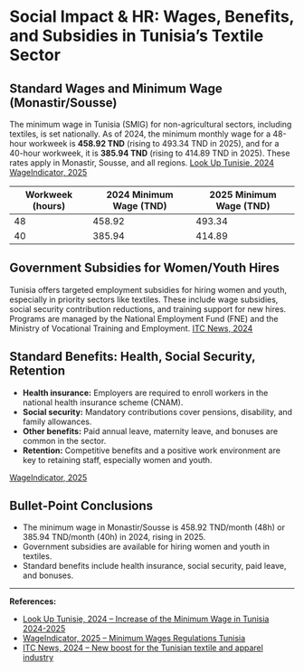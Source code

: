 # Social Impact & HR: Wages, Benefits, and Subsidies in Tunisia’s Textile Sector

## Standard Wages and Minimum Wage (Monastir/Sousse)

The minimum wage in Tunisia (SMIG) for non-agricultural sectors, including textiles, is set nationally. As of 2024, the minimum monthly wage for a 48-hour workweek is **458.92 TND** (rising to 493.34 TND in 2025), and for a 40-hour workweek, it is **385.94 TND** (rising to 414.89 TND in 2025). These rates apply in Monastir, Sousse, and all regions. [Look Up Tunisie, 2024](https://www.lookuptunisie.com/increase-of-the-minimum-wage-in-tunisia-2024-2025/) [WageIndicator, 2025](https://wageindicator.org/labour-laws/labour-law-around-the-world/minimum-wages-regulations/minimum-wages-regulations-tunisia)

| Workweek (hours) | 2024 Minimum Wage (TND) | 2025 Minimum Wage (TND) |
|------------------|-------------------------|-------------------------|
| 48               | 458.92                  | 493.34                  |
| 40               | 385.94                  | 414.89                  |

## Government Subsidies for Women/Youth Hires

Tunisia offers targeted employment subsidies for hiring women and youth, especially in priority sectors like textiles. These include wage subsidies, social security contribution reductions, and training support for new hires. Programs are managed by the National Employment Fund (FNE) and the Ministry of Vocational Training and Employment. [ITC News, 2024](https://www.intracen.org/news-and-events/news/new-boost-for-the-tunisian-textile-and-apparel-industry)

## Standard Benefits: Health, Social Security, Retention

- **Health insurance:** Employers are required to enroll workers in the national health insurance scheme (CNAM).
- **Social security:** Mandatory contributions cover pensions, disability, and family allowances.
- **Other benefits:** Paid annual leave, maternity leave, and bonuses are common in the sector.
- **Retention:** Competitive benefits and a positive work environment are key to retaining staff, especially women and youth.

[WageIndicator, 2025](https://wageindicator.org/labour-laws/labour-law-around-the-world/minimum-wages-regulations/minimum-wages-regulations-tunisia)

## Bullet-Point Conclusions

- The minimum wage in Monastir/Sousse is 458.92 TND/month (48h) or 385.94 TND/month (40h) in 2024, rising in 2025.
- Government subsidies are available for hiring women and youth in textiles.
- Standard benefits include health insurance, social security, paid leave, and bonuses.

---

**References:**
- [Look Up Tunisie, 2024 – Increase of the Minimum Wage in Tunisia 2024-2025](https://www.lookuptunisie.com/increase-of-the-minimum-wage-in-tunisia-2024-2025/)
- [WageIndicator, 2025 – Minimum Wages Regulations Tunisia](https://wageindicator.org/labour-laws/labour-law-around-the-world/minimum-wages-regulations/minimum-wages-regulations-tunisia)
- [ITC News, 2024 – New boost for the Tunisian textile and apparel industry](https://www.intracen.org/news-and-events/news/new-boost-for-the-tunisian-textile-and-apparel-industry) 